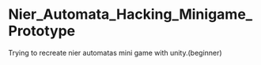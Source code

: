 # Nier_Automata_Hacking_Minigame_Prototype
Trying to recreate nier automatas mini game with unity.(beginner)
